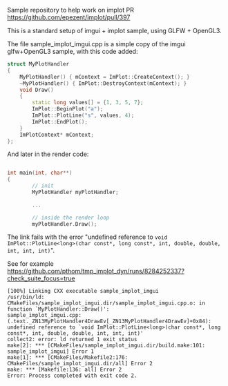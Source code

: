 Sample repository to help work on implot PR https://github.com/epezent/implot/pull/397

This is a standard setup of imgui + implot sample, using GLFW + OpenGL3.

The file sample_implot_imgui.cpp is a simple copy of the imgui glfw+OpenGL3 sample, with this code added:

````cpp
struct MyPlotHandler
{
    MyPlotHandler() { mContext = ImPlot::CreateContext(); }
    ~MyPlotHandler() { ImPlot::DestroyContext(mContext); }
    void Draw()
    {
        static long values[] = {1, 3, 5, 7};
        ImPlot::BeginPlot("a");
        ImPlot::PlotLine("s", values, 4);
        ImPlot::EndPlot();
    }
    ImPlotContext* mContext;
};
````

And later in the render code:

````cpp

int main(int, char**)
{
        // init
        MyPlotHandler myPlotHandler;
    
        ...

        // inside the render loop
        myPlotHandler.Draw();

````

The link fails with the error "undefined reference to `void ImPlot::PlotLine<long>(char const*, long const*, int, double, double, int, int, int)`".

See for example
https://github.com/pthom/tmp_implot_dyn/runs/8284252337?check_suite_focus=true

````
[100%] Linking CXX executable sample_implot_imgui
/usr/bin/ld: CMakeFiles/sample_implot_imgui.dir/sample_implot_imgui.cpp.o: in function `MyPlotHandler::Draw()':
sample_implot_imgui.cpp:(.text._ZN13MyPlotHandler4DrawEv[_ZN13MyPlotHandler4DrawEv]+0x84): undefined reference to `void ImPlot::PlotLine<long>(char const*, long const*, int, double, double, int, int, int)'
collect2: error: ld returned 1 exit status
make[2]: *** [CMakeFiles/sample_implot_imgui.dir/build.make:101: sample_implot_imgui] Error 1
make[1]: *** [CMakeFiles/Makefile2:176: CMakeFiles/sample_implot_imgui.dir/all] Error 2
make: *** [Makefile:136: all] Error 2
Error: Process completed with exit code 2.
````